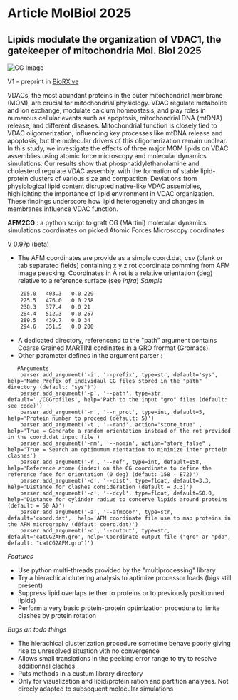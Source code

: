 # Article MolBiol 2025
## Lipids modulate the organization of VDAC1, the gatekeeper of mitochondria Mol. Biol 2025

![CG Image](./IMG/myimg.jpg)

V1 - preprint in [BioRXive](https://www.biorxiv.org/content/10.1101/2024.06.26.597124v1)

VDACs, the most abundant proteins in the outer mitochondrial membrane (MOM), are crucial for mitochondrial physiology. VDAC regulate metabolite and ion exchange, modulate calcium homeostasis, and play roles in numerous cellular events such as apoptosis, mitochondrial DNA (mtDNA) release, and different diseases. Mitochondrial function is closely tied to VDAC oligomerization, influencing key processes like mtDNA release and apoptosis, but the molecular drivers of this oligomerization remain unclear. In this study, we investigate the effects of three major MOM lipids on VDAC assemblies using atomic force microscopy and molecular dynamics simulations. Our results show that phosphatidylethanolamine and cholesterol regulate VDAC assembly, with the formation of stable lipid-protein clusters of various size and compaction. Deviations from physiological lipid content disrupted native-like VDAC assemblies, highlighting the importance of lipid environment in VDAC organization. These findings underscore how lipid heterogeneity and changes in membranes influence VDAC function.

**AFM2CG**  : a python script to graft CG (MArtini) molecular dynamics simulations coordinates on picked Atomic Forces Microscopy coordinates

V 0.97p (beta)
- The AFM coordinates are provide as a simple coord.dat, csv (blank or tab separated fields) containing x y z rot coordinate comming from AFM image peacking. Coordinates in &angst; rot is a relative orientation (deg) relative to a reference surface (see *infra*)
*Sample*
```   192.2	343.7	0.0	100
    205.0	403.3	0.0	229
    225.5	476.0	0.0	258
    238.3	377.4	0.0	21
    284.4	512.3	0.0	257
    289.5	439.7	0.0	34
    294.6	351.5	0.0	200
```
- A dedicated directory, referencend to the "path" argument contains Coarse Grained MARTINI cordinates in a GRO frormat (Gromacs).
- Other parameter defines in the argument parser :
 
```
   #Arguments
    parser.add_argument('-i', '--prefix', type=str, default='sys', help='Name Préfix of individaul CG files stored in the "path" directory (default: "sys")')
    parser.add_argument('-p', '--path', type=str, default='./CGGrofiles', help='Path to the input "gro" files (défault: see code)')
    parser.add_argument('-n', '--n_prot', type=int, default=5, help='Protein number to proceed (défault: 5)')
    parser.add_argument('-t', '--rand', action="store_true" , help='True = Generate a random orientation instead of the rot provided in the coord.dat input file')
    parser.add_argument('-nm', '--nomin', action="store_false" , help='True = Search an optimumum rientation to minimize inter protein clashes')    
    parser.add_argument('-r', '--ref', type=int, default=158, help='Reference atome (index) on the CG coordinate to define the reference face for orientation (0 deg) (défaut: 158 - E72)')
    parser.add_argument('-d', '--dist', type=float, default=3.3, help='Distance for clashes consideration (default = 3.3)')
    parser.add_argument('-c', '--dcyl', type=float, default=50.0, help='Distance for cylinder radius to concerve lipids around proteins (default = 50 A)')
    parser.add_argument('-a', '--afmcoor', type=str, default='coord.dat',  help='AFM coordinate file use to map proteins in the AFM micrography (défaut: coord.dat)')
    parser.add_argument('-o', '--output', type=str, default='catCG2AFM.gro', help='Coordinate output file ("gro" ar "pdb", default: "catCG2AFM.gro")')
```
*Features*
- Use python multi-threads provided by the "multiprocessing" library
- Try a hierachical clutering analysis to aptimize processor loads (bigs still present)
- Suppress lipid overlaps (either to proteins or to previously positionned lipids)
- Perform a very basic protein-protein optimization procedure to limite clashes by protein rotation

*Bugs an todo things*
- The hierachical clusterization procedure sometime behave poorly giving rise to unresolved situation vith no convergence
- Allows small translations in the peeking error range to try to resolve additionnal claches
- Puts methods in a custum library directory
- Only for visualization and lipid/protein ration and partition analyses. Not direcly adapted to subsequent molecular simulations



